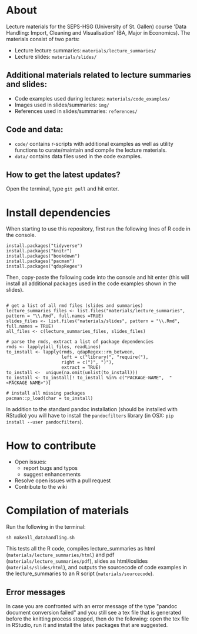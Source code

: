 
# About
Lecture materials for the SEPS-HSG (University of St. Gallen) course 'Data Handling: Import, Cleaning and Visualisation' (BA, Major in Economics). The materials consist of two parts:

 - Lecture lecture summaries: `materials/lecture_summaries/`
 - Lecture slides: `materials/slides/`
 
## Additional materials related to lecture summaries and slides:

 - Code examples used during lectures: `materials/code_examples/`
 - Images used in slides/summaries: `img/`
 - References used in slides/summaries: `references/`

## Code and data:

 - `code/` contains r-scripts with additional examples as well as utility functions to curate/maintain and compile the lecture materials.
 - `data/` contains data files used in the code examples.


## How to get the latest updates?

Open the terminal, type
`git pull`
and hit enter.


# Install dependencies

When starting to use this repository, first run the following lines of R code in the console.

```{r}
install.packages("tidyverse")
install.packages("knitr")
install.packages("bookdown")
install.packages("pacman")
install.packages("qdapRegex")
```

Then, copy-paste the following code into the console and hit enter (this will install all additional packages used in the code examples shown in the slides).

```{r}

# get a list of all rmd files (slides and summaries)
lecture_summaries_files <- list.files("materials/lecture_summaries", pattern = "\\.Rmd", full.names =TRUE)
slides_files <- list.files("materials/slides", pattern = "\\.Rmd", full.names = TRUE)
all_files <- c(lecture_summaries_files, slides_files)

# parse the rmds, extract a list of package dependencies
rmds <- lapply(all_files, readLines)
to_install <- lapply(rmds, qdapRegex::rm_between, 
                     left = c("library(", "require("),
                     right = c(")", ")"),
                     extract = TRUE)
to_install <-  unique(na.omit(unlist(to_install)))
to_install <- to_install[! to_install %in% c("PACKAGE-NAME",  "<PACKAGE NAME>")]

# install all missing packages
pacman::p_load(char = to_install)
```
In addition to the standard pandoc installation (should be installed with RStudio) you will have to install the `pandocfilters` library (in OSX: `pip install --user pandocfilters`).


# How to contribute

- Open issues:
  - report bugs and typos
  - suggest enhancements
- Resolve open issues with a pull request
- Contribute to the wiki




# Compilation of materials

Run the following in the terminal:

```{bash}
sh makeall_datahandling.sh
```
This tests all the R code, compiles lecture_summaries as html (`materials/lecture_summaries/html`) and pdf (`materials/lecture_summaries/pdf`), slides as html/ioslides (`materials/slides/html`), and outputs the sourcecode of code examples in the lecture_summaries to an R script (`materials/sourcecode`).


## Error messages

In case you are confronted with an error message of the type "pandoc document conversion failed" and you still see a tex file that is generated before the knitting process stopped, then do the following: open the tex file in RStudio, run it and install the latex packages that are suggested.

